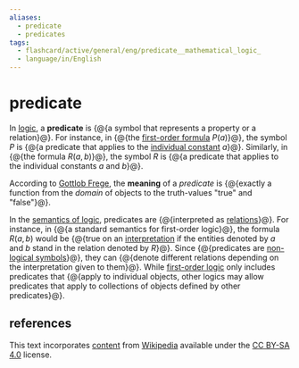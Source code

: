 ```yaml
---
aliases:
  - predicate
  - predicates
tags:
  - flashcard/active/general/eng/predicate__mathematical_logic_
  - language/in/English
---
```


# predicate

In [logic](mathematical%20logic.md), a __predicate__ is {@{a symbol that represents a property or a relation}@}. For instance, in {@{the [first-order formula](first-order%20logic.md) $P(a)$}@}, the symbol $P$ is {@{a predicate that applies to the [individual constant](non-logical%20symbol.md) $a$}@}. Similarly, in {@{the formula $R(a,b)$}@}, the symbol $R$ is {@{a predicate that applies to the individual constants $a$ and $b$}@}. <!--SR:!2027-02-14,677,330!2025-06-05,201,310!2027-04-03,712,330!2025-05-18,188,310!2025-05-31,197,310-->

According to [Gottlob Frege](Gottlob%20Frege.md), the __meaning__ of a _predicate_ is {@{exactly a function from the _domain_ of objects to the truth-values "true" and "false"}@}. <!--SR:!2025-05-10,181,310-->

In the [semantics of logic](semantics%20of%20logic.md), predicates are {@{interpreted as [relations](relation%20(mathematics).md)}@}. For instance, in {@{a standard semantics for first-order logic}@}, the formula $R(a,b)$ would be {@{true on an [interpretation](interpretation%20(logic).md) if the entities denoted by $a$ and $b$ stand in the relation denoted by $R$}@}. Since {@{predicates are [non-logical symbols](non-logical%20symbol.md)}@}, they can {@{denote different relations depending on the interpretation given to them}@}. While [first-order logic](first-order%20logic.md) only includes predicates that {@{apply to individual objects, other logics may allow predicates that apply to collections of objects defined by other predicates}@}. <!--SR:!2025-07-21,200,270!2026-02-03,346,290!2026-10-12,581,330!2025-07-06,228,330!2027-05-08,739,330!2025-10-18,274,290-->

## references

This text incorporates [content](https://en.wikipedia.org/wiki/predicate_(mathematical_logic)) from [Wikipedia](Wikipedia.md) available under the [CC BY-SA 4.0](https://creativecommons.org/licenses/by-sa/4.0/) license.
